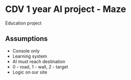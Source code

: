 # CDV 1 year AI project - Maze

Education project

## Assumptions

* Console only
* Learning system
* AI must reach destination
* 0 - road, 1 - wall, 2 - target
* Logic on our site